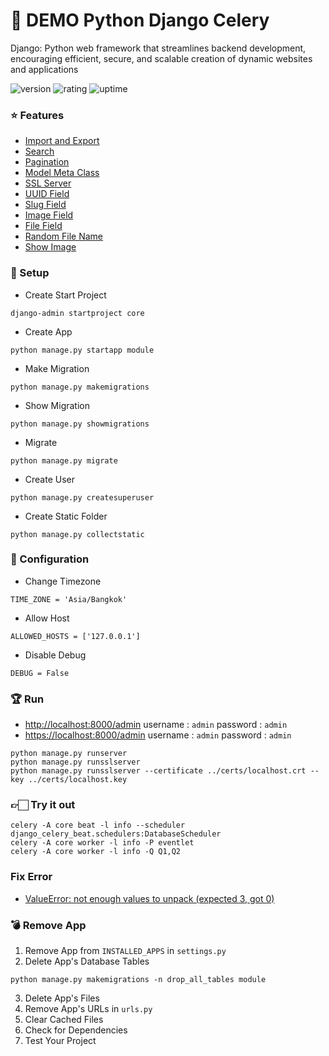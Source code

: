 # 🎉 DEMO Python Django Celery

Django: Python web framework that streamlines backend development, encouraging efficient, secure, and scalable creation of dynamic websites and applications

![version](https://img.shields.io/badge/version-1.0-blue)
![rating](https://img.shields.io/badge/rating-★★★★★-yellow)
![uptime](https://img.shields.io/badge/uptime-100%25-brightgreen)

### ⭐ Features

- [Import and Export](https://django-import-export.readthedocs.io/en/latest/index.html)
- [Search](https://docs.djangoproject.com/en/4.2/ref/contrib/admin/)
- [Pagination](https://docs.djangoproject.com/en/4.2/ref/contrib/admin/)
- [Model Meta Class](https://docs.djangoproject.com/en/4.2/ref/models/options/)
- [SSL Server](https://github.com/teddziuba/django-sslserver)
- [UUID Field](https://docs.djangoproject.com/en/4.2/ref/models/fields/)
- [Slug Field](https://docs.djangoproject.com/en/4.2/ref/models/fields/)
- [Image Field](https://docs.djangoproject.com/en/4.2/topics/files/)
- [File Field](https://docs.djangoproject.com/en/4.2/topics/files/)
- [Random File Name](https://stackoverflow.com/questions/2673647/enforce-unique-upload-file-names-using-django)
- [Show Image](https://dev.to/vijaysoni007/how-to-show-images-of-the-model-in-django-admin-5hk4)

### 🚀 Setup

- Create Start Project

```
django-admin startproject core
```

- Create App

```
python manage.py startapp module
```

- Make Migration

```
python manage.py makemigrations
```

- Show Migration

```
python manage.py showmigrations
```

- Migrate

```
python manage.py migrate
```

- Create User

```
python manage.py createsuperuser
```

- Create Static Folder

```
python manage.py collectstatic
```

### 🔑 Configuration

- Change Timezone

```
TIME_ZONE = 'Asia/Bangkok'
```

- Allow Host

```
ALLOWED_HOSTS = ['127.0.0.1']
```

- Disable Debug

```
DEBUG = False
```

### 🏆 Run

- [http://localhost:8000/admin](http://localhost:8000/admin) username : `admin` password : `admin`
- [https://localhost:8000/admin](https://localhost:8000/admin) username : `admin` password : `admin`

```
python manage.py runserver
python manage.py runsslserver
python manage.py runsslserver --certificate ../certs/localhost.crt --key ../certs/localhost.key
```

### 👉🏻 Try it out

```
celery -A core beat -l info --scheduler django_celery_beat.schedulers:DatabaseScheduler
celery -A core worker -l info -P eventlet
celery -A core worker -l info -Q Q1,Q2
```

### Fix Error

- [ValueError: not enough values to unpack (expected 3, got 0)](https://github.com/celery/celery/issues/4178)

### 💣 Remove App

1. Remove App from `INSTALLED_APPS` in `settings.py`
2. Delete App's Database Tables
```
python manage.py makemigrations -n drop_all_tables module
```
3. Delete App's Files
4. Remove App's URLs in `urls.py`
5. Clear Cached Files
6. Check for Dependencies
7. Test Your Project
